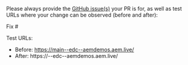 Please always provide the [GitHub issue(s)](../issues) your PR is for, as well as test URLs where your change can be observed (before and after):

Fix #<gh-issue-id>

Test URLs:
- Before: https://main--edc--aemdemos.aem.live/
- After: https://<branch>--edc--aemdemos.aem.live/

